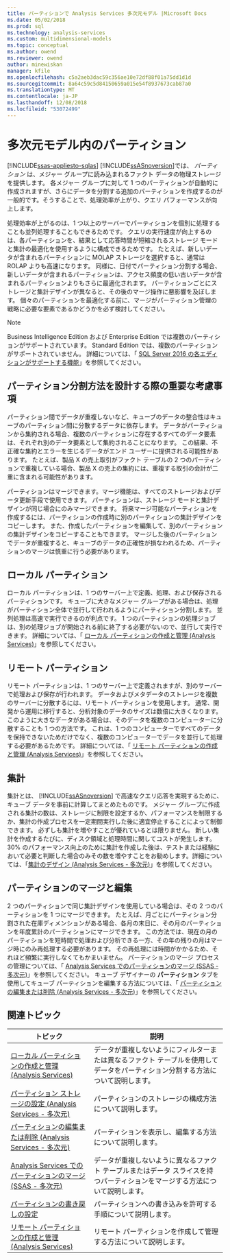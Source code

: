```yaml
---
title: パーティションで Analysis Services 多次元モデル |Microsoft Docs
ms.date: 05/02/2018
ms.prod: sql
ms.technology: analysis-services
ms.custom: multidimensional-models
ms.topic: conceptual
ms.author: owend
ms.reviewer: owend
author: minewiskan
manager: kfile
ms.openlocfilehash: c5a2aeb3dac59c356ae10e72df88f01a75dd1d1d
ms.sourcegitcommit: 8a64c59c5d84150659a015e54f8937673cab87a0
ms.translationtype: MT
ms.contentlocale: ja-JP
ms.lasthandoff: 12/08/2018
ms.locfileid: "53072499"
---
```

# <a name="partitions-in-multidimensional-models"></a>多次元モデル内のパーティション
[!INCLUDE[ssas-appliesto-sqlas](../../includes/ssas-appliesto-sqlas.md)]
  [!INCLUDE[ssASnoversion](../../includes/ssasnoversion-md.md)]では、 *パーティション* は、メジャー グループに読み込まれるファクト データの物理ストレージを提供します。 各メジャー グループに対して 1 つのパーティションが自動的に作成されますが、さらにデータを分割する追加のパーティションを作成するのが一般的です。そうすることで、処理効率が上がり、クエリ パフォーマンスが向上します。  
  
 処理効率が上がるのは、1 つ以上のサーバーでパーティションを個別に処理することも並列処理することもできるためです。 クエリの実行速度が向上するのは、各パーティションを、結果として応答時間が短縮されるストレージ モードと集計の最適化を使用するように構成できるためです。 たとえば、新しいデータが含まれるパーティションに MOLAP ストレージを選択すると、通常は ROLAP よりも高速になります。 同様に、日付でパーティション分割する場合、新しいデータが含まれるパーティションは、アクセス頻度の低い古いデータが含まれるパーティションよりもさらに最適化されます。 パーティションごとにストレージと集計デザインが異なると、その後のマージ操作に悪影響を及ぼします。 個々のパーティションを最適化する前に、マージがパーティション管理の戦略に必要な要素であるかどうかを必ず検討してください。  
  
> [!NOTE]  
>  Business Intelligence Edition および Enterprise Edition では複数のパーティションがサポートされています。 Standard Edition では、複数のパーティションがサポートされていません。 詳細については、「 [SQL Server 2016 の各エディションがサポートする機能](../../analysis-services/analysis-services-features-supported-by-the-editions-of-sql-server-2016.md)」を参照してください。  
  
## <a name="important-considerations-when-designing-a-partitioning-strategy"></a>パーティション分割方法を設計する際の重要な考慮事項  
 パーティション間でデータが重複しないなど、キューブのデータの整合性はキューブのパーティション間に分散するデータに依存します。 データがパーティションから集約される場合、複数のパーティションに存在するすべてのデータ要素は、それぞれ別のデータ要素として集約されることになります。 この結果、不正確な集約とエラーを生じるデータがエンド ユーザーに提供される可能性があります。 たとえば、製品 X の売上取引がファクト テーブルの 2 つのパーティションで重複している場合、製品 X の売上の集約には、重複する取引の会計が二重に含まれる可能性があります。  
  
 パーティションはマージできます。マージ機能は、すべてのストレージおよびデータ更新手段で使用できます。 パーティションは、ストレージ モードと集計デザインが同じ場合にのみマージできます。 将来マージ可能なパーティションを作成するには、パーティションの作成時に別のパーティションの集計デザインをコピーします。 また、作成したパーティションを編集して、別のパーティションの集計デザインをコピーすることもできます。 マージした後のパーティションでデータが重複すると、キューブのデータの正確性が損なわれるため、パーティションのマージは慎重に行う必要があります。  
  
## <a name="local-partitions"></a>ローカル パーティション  
 ローカル パーティションは、1 つのサーバー上で定義、処理、および保存されるパーティションです。 キューブに大きなメジャー グループがある場合は、処理がパーティション全体で並行して行われるようにパーティション分割します。 並列処理は高速で実行できるのが利点です。 1 つのパーティションの処理ジョブは、別の処理ジョブが開始される前に終了する必要がないので、並行して実行できます。 詳細については、「 [ローカル パーティションの作成と管理 (Analysis Services)](../../analysis-services/multidimensional-models/create-and-manage-a-local-partition-analysis-services.md)」を参照してください。  
  
## <a name="remote-partitions"></a>リモート パーティション  
 リモート パーティションは、1 つのサーバー上で定義されますが、別のサーバーで処理および保存が行われます。 データおよびメタデータのストレージを複数のサーバーに分散するには、リモート パーティションを使用します。 通常、開発から運用に移行すると、分析対象のデータのサイズは数倍に大きくなります。 このように大きなデータがある場合は、そのデータを複数のコンピューターに分散することも 1 つの方法です。 これは、1 つのコンピューターですべてのデータを保持できないためだけでなく、複数のコンピューターでデータを並行して処理する必要があるためです。 詳細については、「 [リモート パーティションの作成と管理 (Analysis Services)](../../analysis-services/multidimensional-models/create-and-manage-a-remote-partition-analysis-services.md)」を参照してください。  
  
## <a name="aggregations"></a>集計  
 集計とは、 [!INCLUDE[ssASnoversion](../../includes/ssasnoversion-md.md)] で高速なクエリ応答を実現するために、キューブ データを事前に計算してまとめたものです。 メジャー グループに作成される集計の数は、ストレージに制限を設定するか、パフォーマンスを制限するか、集計の作成プロセスを一定期間実行した後に適宜停止することによって制御できます。 必ずしも集計を増やすことが優れているとは限りません。 新しい集計を作成するたびに、ディスク領域と処理時間に関してコストが発生します。 30% のパフォーマンス向上のために集計を作成した後は、テストまたは経験において必要と判断した場合のみその数を増やすことをお勧めします。詳細については、「[集計のデザイン (Analysis Services - 多次元)](../../analysis-services/multidimensional-models/designing-aggregations-analysis-services-multidimensional.md)」を参照してください。  
  
## <a name="partition-merging-and-editing"></a>パーティションのマージと編集  
 2 つのパーティションで同じ集計デザインを使用している場合は、その 2 つのパーティションを 1 つにマージできます。 たとえば、月ごとにパーティション分割された在庫ディメンションがある場合、各月の末日に、その月のパーティションを年度累計のパーティションにマージできます。 この方法では、現在の月のパーティションを短時間で処理および分析できる一方、その年の残りの月はマージ時にのみ再処理する必要があります。 その再処理には時間がかかるため、それほど頻繁に実行しなくてもかまいません。 パーティションのマージ プロセスの管理については、「 [Analysis Services でのパーティションのマージ (SSAS - 多次元)](../../analysis-services/multidimensional-models/merge-partitions-in-analysis-services-ssas-multidimensional.md)」を参照してください。 キューブ デザイナーの **パーティション** タブを使用してキューブ パーティションを編集する方法については、「 [パーティションの編集または削除 (Analysis Services - 多次元)](../../analysis-services/multidimensional-models/edit-or-delete-partitions-analyisis-services-multidimensional.md)」を参照してください。  
  
## <a name="related-topics"></a>関連トピック  
  
|トピック|説明|  
|-----------|-----------------|  
|[ローカル パーティションの作成と管理 (Analysis Services)](../../analysis-services/multidimensional-models/create-and-manage-a-local-partition-analysis-services.md)|データが重複しないようにフィルターまたは異なるファクト テーブルを使用してデータをパーティション分割する方法について説明します。|  
|[パーティション ストレージの設定 (Analysis Services - 多次元)](../../analysis-services/multidimensional-models/set-partition-storage-analysis-services-multidimensional.md)|パーティションのストレージの構成方法について説明します。|  
|[パーティションの編集または削除 (Analysis Services - 多次元)](../../analysis-services/multidimensional-models/edit-or-delete-partitions-analyisis-services-multidimensional.md)|パーティションを表示し、編集する方法について説明します。|  
|[Analysis Services でのパーティションのマージ (SSAS - 多次元)](../../analysis-services/multidimensional-models/merge-partitions-in-analysis-services-ssas-multidimensional.md)|データが重複しないように異なるファクト テーブルまたはデータ スライスを持つパーティションをマージする方法について説明します。|  
|[パーティションの書き戻しの設定](../../analysis-services/multidimensional-models/set-partition-writeback.md)|パーティションへの書き込みを許可する手順について説明します。|  
|[リモート パーティションの作成と管理 (Analysis Services)](../../analysis-services/multidimensional-models/create-and-manage-a-remote-partition-analysis-services.md)|リモート パーティションを作成して管理する方法について説明します。|  
  
  
